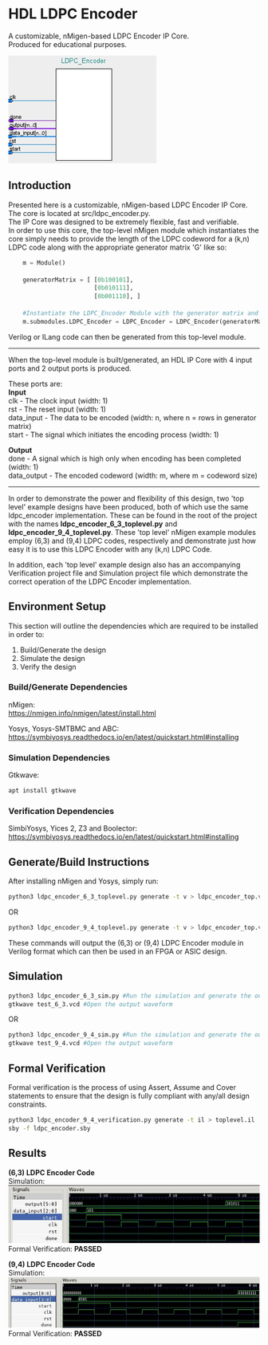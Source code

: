 # HDL LDPC Encoder  
A customizable, nMigen-based LDPC Encoder IP Core.  
Produced for educational purposes.  

![Image](img/IP_Core.jpg)   
## Introduction  
Presented here is a customizable, nMigen-based LDPC Encoder IP Core.  
The core is located at src/ldpc_encoder.py.  
The IP Core was designed to be extremely flexible, fast and verifiable.  
In order to use this core, the top-level nMigen module which instantiates the core simply needs to provide the length of the LDPC codeword for a (k,n) LDPC code along with the appropriate generator matrix 'G' like so:

```python
    m = Module()

    generatorMatrix = [ [0b100101],
                        [0b010111],
                        [0b001110], ]

    #Instantiate the LDPC_Encoder Module with the generator matrix and output codeword size as parameters
    m.submodules.LDPC_Encoder = LDPC_Encoder = LDPC_Encoder(generatorMatrix,6)
```
Verilog or ILang code can then be generated from this top-level module.  
***

When the top-level module is built/generated, an HDL IP Core with 4 input ports and 2 output ports is produced.  
  
These ports are:  
**Input**  
clk - The clock input (width: 1)  
rst - The reset input (width: 1)  
data_input - The data to be encoded (width: n, where n = rows in generator matrix)  
start - The signal which initiates the encoding process  (width: 1)

**Output**  
done - A signal which is high only when encoding has been completed (width: 1)  
data_output - The encoded codeword  (width: m, where m = codeword size)  

***  
  
In order to demonstrate the power and flexibility of this design, two 'top level' example designs have been produced, both of which use the same ldpc_encoder implementation. These can be found in the root of the project with the names **ldpc_encoder_6_3_toplevel.py** and **ldpc_encoder_9_4_toplevel.py**. These 'top level' nMigen example modules employ (6,3) and (9,4) LDPC codes, respectively and demonstrate just how easy it is to use this LDPC Encoder with any (k,n) LDPC Code.  
  
In addition, each 'top level' example design also has an accompanying Verification project file and Simulation project file which demonstrate the correct operation of the LDPC Encoder implementation.
  
## **Environment Setup**  
  This section will outline the dependencies which are required to be installed in order to:  
  1) Build/Generate the design  
  2) Simulate the design  
  3) Verify the design  

### **Build/Generate Dependencies**  

nMigen:  
<https://nmigen.info/nmigen/latest/install.html>

Yosys, Yosys-SMTBMC and ABC:  
<https://symbiyosys.readthedocs.io/en/latest/quickstart.html#installing>
  
### **Simulation Dependencies**  

Gtkwave:  
```bash
apt install gtkwave
```

### **Verification Dependencies**  

SimbiYosys, Yices 2, Z3 and Boolector:  
<https://symbiyosys.readthedocs.io/en/latest/quickstart.html#installing>

## **Generate/Build Instructions**
After installing nMigen and Yosys, simply run:
```bash
python3 ldpc_encoder_6_3_toplevel.py generate -t v > ldpc_encoder_top.v
```
OR
```bash
python3 ldpc_encoder_9_4_toplevel.py generate -t v > ldpc_encoder_top.v
```
These commands will output the (6,3) or (9,4) LDPC Encoder module in Verilog format which can then be used in an FPGA or ASIC design.

## Simulation
```bash
python3 ldpc_encoder_6_3_sim.py #Run the simulation and generate the output waveform
gtkwave test_6_3.vcd #Open the output waveform
```
OR
```bash
python3 ldpc_encoder_9_4_sim.py #Run the simulation and generate the output waveform
gtkwave test_9_4.vcd #Open the output waveform
```

## Formal Verification
Formal verification is the process of using Assert, Assume and Cover statements to ensure that the design is fully compliant with any/all design constraints.
```bash
python3 ldpc_encoder_9_4_verification.py generate -t il > toplevel.il
sby -f ldpc_encoder.sby
```

## Results  
**(6,3) LDPC Encoder Code**  
Simulation:  
![Image](img/6_3_Simulation.jpg)  
Formal Verification:
**PASSED**  
  
**(9,4) LDPC Encoder Code**  
Simulation:  
![Image](img/9_4_Simulation.jpg)  
Formal Verification:
**PASSED** 
